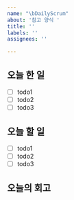 ```yaml
---
name: "\bDailyScrum"
about: '참고 양식 '
title: ''
labels: ''
assignees: ''

---
```


## 오늘 한 일 

- [ ] todo1
- [ ] todo2
- [ ] todo3

## 오늘 할 일 

- [ ] todo1
- [ ] todo2
- [ ] todo3

## 오늘의 회고 
>
